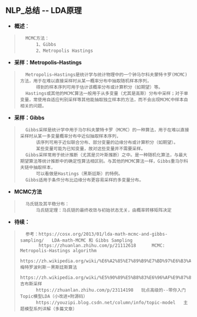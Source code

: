 ## NLP_总结 -- LDA原理
- **概述**：
>       MCMC方法：
>           1、Gibbs
>           2、Metropolis Hastings
>
>
>
>
>
>
>

- **采样：Metropolis–Hastings**
>       Metropolis–Hastings是统计学与统计物理中的一个钟马尔科夫蒙特卡罗(MCMC)方法，用于在难以直接采样时从某一概率分布中抽取随机样本序列，
>           得到的样本序列可用于估计该概率分布或计算积分（如期望）等。
>       Hastings或其他的MCMC算法一般用于从多变量（尤其是高斯）分布中采样；对于单变量，常使用自适应判别采样等其他能抽取独立样本的方法，而不会出现MCMC中样本自相关的问题。
>

- **采样：Gibbs**
>       Gibbs采样是统计学中用于马尔科夫蒙特卡罗（MCMC）的一种算法，用于在难以直接采样时从某一多变量概率分布中近似抽取样本序列，
>           该序列可用于近似联合分布、部分变量的边缘分布或计算积分（如期望）。
>           某些变量可能为已知变量，故对这些变量并不需要采样。
>       Gibbs采样常用于统计推断（尤其是贝叶斯推断）之中。是一种随机化算法，与最大期望算法等统计推断中的确定性算法相区别。与其他的MCMC算法一样，Gibbs重马尔科夫链中抽取样本，
>           可以看做是Hastings（黑斯廷斯）的特例。
>       Gibbs适用于条件分布比边缘分布更容易采样的多变量分布。
>

- **MCMC方法**
>       马氏链及其平稳分布：
>           马氏链定理：马氏链的最终收敛与初始状态无关，由概率转移矩阵决定
>
>
>
>
>
>

- **待续：**
>       参考：https://cosx.org/2013/01/lda-math-mcmc-and-gibbs-sampling/   LDA-math-MCMC 和 Gibbs Sampling
>            https://zhuanlan.zhihu.com/p/21112618      MCMC: Metropolis-Hastings algorithm
>           https://zh.wikipedia.org/wiki/%E6%A2%85%E7%89%B9%E7%BD%97%E6%B3%A2%E5%88%A9%E6%96%AF%EF%BC%8D%E9%BB%91%E6%96%AF%E5%BB%B7%E6%96%AF%E7%AE%97%E6%B3%95     梅特罗波利斯－黑斯廷斯算法
>           https://zh.wikipedia.org/wiki/%E5%90%89%E5%B8%83%E6%96%AF%E9%87%87%E6%A0%B7     吉布斯采样
>           https://zhuanlan.zhihu.com/p/23114198   玩点高级的--带你入门Topic模型LDA（小改进+附源码）
>           https://youzipi.blog.csdn.net/column/info/topic-model   主题模型系列详解（多篇文章）
>
>
>
>
>
>
>
>
>
>
>
